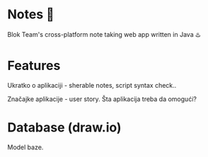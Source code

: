 # Notes 📝

Blok Team's cross-platform note taking web app written in Java ♨️

# Features





Ukratko o aplikaciji - sherable notes, script syntax check..

Značajke aplikacije - user story.
Šta aplikacija treba da omogući?

# Database (draw.io)

Model baze.
